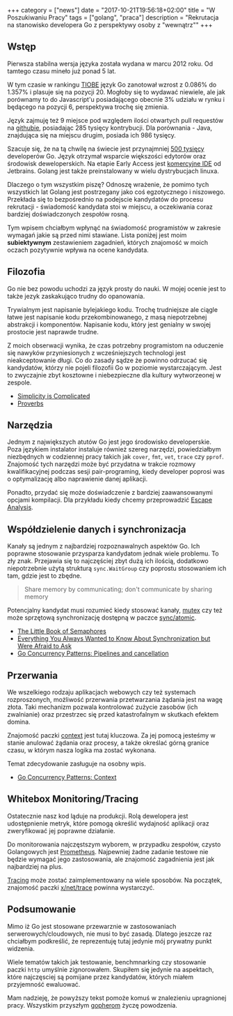 +++
category = ["news"]
date = "2017-10-21T19:56:18+02:00"
title = "W Poszukiwaniu Pracy"
tags = ["golang", "praca"]
description = "Rekrutacja na stanowisko developera Go z perspektywy osoby z \"wewnątrz\""
+++

## Wstęp

Pierwsza stabilna wersja języka została wydana w marcu 2012 roku.
Od tamtego czasu mineło już ponad 5 lat.

W tym czasie w rankingu [TIOBE](https://www.tiobe.com/tiobe-index/) język Go zanotował wzrost z 0.086% do 1.357% i plasuje się na pozycji 20.
Mogłoby się to wydawać niewiele, ale jak porównamy to do Javascript'u posiadającego obecnie 3% udziału w rynku i będącego na pozycji 6, perspektywa trochę się zmienia.

Język zajmuję też 9 miejsce pod względem ilości otwartych pull requestów na [githubie](https://octoverse.github.com), posiadając 285 tysięcy kontrybucji.
Dla porównania - Java, znajdująca się na miejscu drugim, posiada ich 986 tysięcy.

Szacuje się, że na tą chwilę na świecie jest przynajmniej [500 tysięcy](https://research.swtch.com/gophercount) developerów Go. 
Język otrzymał wsparcie większości edytorów oraz środowisk deweloperskich.
Na etapie Early Access jest [komercyjne IDE](https://www.jetbrains.com/go/) od Jetbrains.
Golang jest także preinstalowany w wielu dystrybucjach linuxa.
 
Dlaczego o tym wszystkim piszę? 
Odnoszę wrażenie, że pomimo tych wszystkich lat Golang jest postrzegany jako coś egzotycznego i niszowego.
Przekłada się to bezpośrednio na podejscie kandydatów do procesu rekrutacji - 
świadomość kandydata stoi w miejscu, a oczekiwania coraz bardziej doświadczonych zespołów rosną.

Tym wpisem chciałbym wpłynąć na świadomość programistów w zakresie wymagań jakie są przed nimi stawiane. Lista poniżej jest moim **subiektywnym** zestawieniem zagadnień, których znajomość w moich oczach pozytywnie wpływa na ocene kandydata.


## Filozofia

Go nie bez powodu uchodzi za język prosty do nauki. W mojej ocenie jest to także jezyk zaskakująco trudny do opanowania. 

Trywialnym jest napisanie bylejakiego kodu. Trochę trudniejsze ale ciągle łatwe jest napisanie kodu przekombinowanego, z masą niepotrzebnej abstrakcji i komponentów. Napisanie kodu, który jest genialny w swojej prostocie jest naprawde trudne.

Z moich obserwacji wynika, że czas potrzebny programistom na oduczenie się nawyków przyniesionych z wcześniejszych technologi jest nieakceptowanie długi.
Co do zasady sądze że powinno odrzucać się kandydatów, którzy nie pojeli filozofii Go w poziomie wystarczającym. Jest to zwyczajnie zbyt kosztowne i niebezpieczne dla kultury wytworzeonej w zespole.

* [Simplicity is Complicated](https://www.youtube.com/watch?v=rFejpH_tAHM)
* [Proverbs](https://go-proverbs.github.io)

## Narzędzia

Jednym z największych atutów Go jest jego środowisko developerskie. Poza językiem instalator instaluje również szereg narzędzi, powiedziałbym niezbędnych w codziennej pracy takich jak `cover`, `fmt`, `vet`, `trace` czy `pprof`.
Znajomość tych narzędzi może być przydatna w trakcie rozmowy kwalifikacyjnej podczas sesji pair-programing, kiedy developer poprosi was o optymalizację albo naprawienie danej aplikacji.

Ponadto, przydać się może doświadczenie z bardziej zaawansowanymi opcjami kompilacji. Dla przykładu kiedy chcemy przeprowadzić [Escape Analysis](https://en.wikipedia.org/wiki/Escape_analysis).


## Współdzielenie danych i synchronizacja

Kanały są jednym z najbardziej rozpoznawalnych aspektów Go. Ich poprawne stosowanie przysparza kandydatom jednak wiele problemu. To zły znak. Przejawia się to najczęściej zbyt dużą ich ilością, dodatkowo niepotrzebnie użytą strukturą `sync.WaitGroup` czy poprostu stosowaniem ich tam, gdzie jest to zbędne.

> Share memory by communicating; don't communicate by sharing memory

Potencjalny kandydat musi rozumieć kiedy stosować kanały, [mutex](https://pl.wikipedia.org/wiki/Problem_wzajemnego_wykluczania) czy też może sprzętową synchronizację dostępną w paczce [sync/atomic](https://golang.org/pkg/sync/atomic/).

* [The Little Book of Semaphores](http://greenteapress.com/wp/semaphores/)
* [Everything You Always Wanted to Know About Synchronization but Were Afraid to Ask](http://sigops.org/sosp/sosp13/papers/p33-david.pdf)
* [Go Concurrency Patterns: Pipelines and cancellation](https://blog.golang.org/pipelines)
  
## Przerwania
We wszelkiego rodzaju aplikacjach webowych czy też systemach rozproszonych, możliwość przerwania przetwarzania żądania jest na wagę złota. Taki mechanizm pozwala kontrolować zużycie zasobów (ich zwalnianie) oraz przestrzec się przed katastrofalnym w skutkach efektem domina.

Znajomość paczki [context](https://golang.org/pkg/context) jest tutaj kluczowa. 
Za jej pomocą jesteśmy w stanie anulować żądania oraz procesy, a także określać górną granice czasu, w którym nasza logika ma zostać wykonana. 

Temat zdecydowanie zasługuje na osobny wpis.

* [Go Concurrency Patterns: Context](https://blog.golang.org/context)
  

## Whitebox Monitoring/Tracing
Ostatecznie nasz kod ląduje na produkcji. Rolą dewelopera jest udostępnienie metryk, które pomogą określić wydajność aplikacji oraz zweryfikować jej poprawne działanie.

Do monitorowania najczęstszym wyborem, w przypadku zespołów, czysto Golangowych jest [Prometheus](https://prometheus.io). Najpewniej żadne zadanie testowe nie będzie wymagać jego zastosowania, ale znajomość zagadnienia jest jak najbardziej na plus.

[Tracing](https://en.wikipedia.org/wiki/Tracing_(software)) może zostać zaimplementowany na wiele sposobów. Na początek, znajomość paczki [x/net/trace](https://godoc.org/golang.org/x/net/trace) powinna wystarczyć.

## Podsumowanie
Mimo iż Go jest stosowane przewarznie w zastosowaniach serwerowych/cloudowych, nie musi to być zasadą. Dlatego jeszcze raz chciałbym podkreślić, że reprezentuję tutaj jedynie mój prywatny punkt widzenia.

Wiele tematów takich jak testowanie, benchmnarking czy stosowanie paczki `http` umyślnie zignorowałem. Skupiłem się jedynie na aspektach, które najczęsciej są  pomijane przez kandydatów, których miałem przyjemność ewaluować.

Mam nadzieję, że powyższy tekst pomoże komuś w znalezieniu upragnionej pracy. Wszystkim przyszłym [gopherom](https://blog.golang.org/gopher) życzę powodzenia. 



